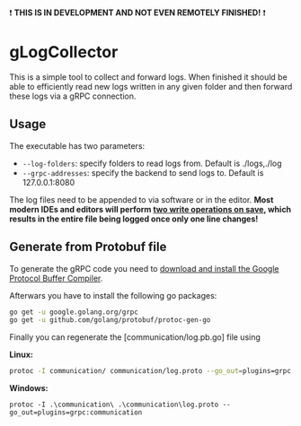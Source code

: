 :exclamation: **THIS IS IN DEVELOPMENT AND NOT EVEN REMOTELY FINISHED!** :exclamation:

# gLogCollector

This is a simple tool to collect and forward logs. When finished it should be able to efficiently read
new logs written in any given folder and then forward these logs via a gRPC connection.

## Usage

The executable has two parameters:

* `--log-folders`: specify folders to read logs from. Default is ./logs,./log
* `--grpc-addresses`: specify the backend to send logs to. Default is 127.0.0.1:8080

The log files need to be appended to via software or in the editor.
**Most modern IDEs and editors will perform [two write operations on save](https://github.com/fsnotify/fsnotify/issues/304), which results in the entire file being logged once only one line changes!**

## Generate from Protobuf file

To generate the gRPC code you need to [download and install the Google Protocol Buffer Compiler](https://developers.google.com/protocol-buffers/docs/downloads).

Afterwars you have to install the following go packages:
```bash
go get -u google.golang.org/grpc
go get -u github.com/golang/protobuf/protoc-gen-go
```

Finally you can regenerate the [communication/log.pb.go] file using

**Linux:**
```bash
protoc -I communication/ communication/log.proto --go_out=plugins=grpc:communication
```

**Windows:**
```batch
protoc -I .\communication\ .\communication\log.proto --go_out=plugins=grpc:communication
```
